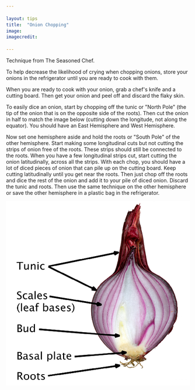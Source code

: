 ```yaml
---

layout: tips
title:  "Onion Chopping"
image: 
imagecredit: 

---
```


Technique from The Seasoned Chef.

To help decrease the likelihood of crying when chopping onions, store your onions in the refrigerator until you are ready to cook with them.

When you are ready to cook with your onion, grab a chef's knife and a cutting board. Then get your onion and peel off and discard the flaky skin.

To easily dice an onion, start by chopping off the tunic or "North Pole" (the tip of the onion that is on the opposite side of the roots). Then cut the onion in half to match the image below (cutting down the longitude, not along the equator). You should have an East Hemisphere and West Hemisphere.

Now set one hemisphere aside and hold the roots or "South Pole" of the other hemisphere. Start making some longitudinal cuts but not cutting the strips of onion free of the roots. These strips should still be connected to the roots. When you have a few longitudinal strips cut, start cutting the onion latitudinally, across all the strips. With each chop, you should have a lot of diced pieces of onion that can pile up on the cutting board. Keep cutting latitudinally until you get near the roots. Then just chop off the roots and dice the rest of the onion and add it to your pile of diced onion. Discard the tunic and roots. Then use the same technique on the other hemisphere or save the other hemisphere in a plastic bag in the refrigerator.

![Red Onion Cut and Labelled](/images/red-onion-cut-labelled.png)
